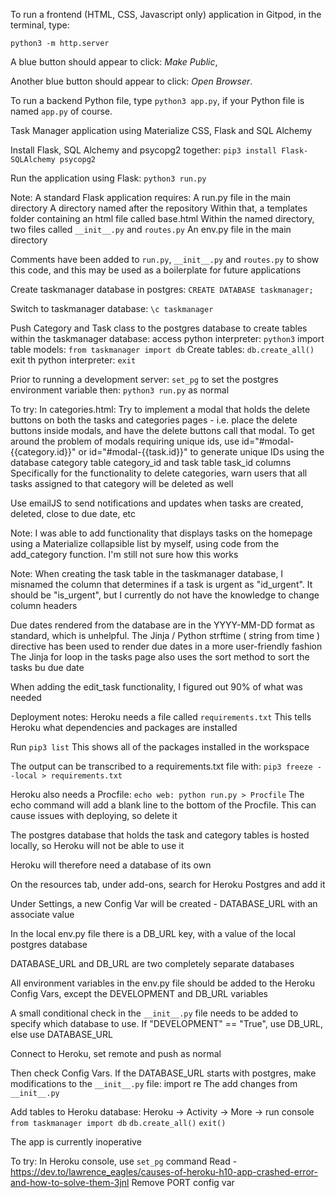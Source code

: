 

To run a frontend (HTML, CSS, Javascript only) application in Gitpod, in the terminal, type:

`python3 -m http.server`

A blue button should appear to click: _Make Public_,

Another blue button should appear to click: _Open Browser_.

To run a backend Python file, type `python3 app.py`, if your Python file is named `app.py` of course.



Task Manager application using Materialize CSS, Flask and SQL Alchemy

Install Flask, SQL Alchemy and psycopg2 together:
`pip3 install Flask-SQLAlchemy psycopg2`


Run the application using Flask:
`python3 run.py`

Note:
A standard Flask application requires: 
A run.py file in the main directory
A directory named after the repository
Within that, a templates folder containing an html file called base.html
Within the named directory, two files called `__init__.py` and `routes.py`
An env.py file in the main directory

Comments have been added to `run.py`,  `__init__.py` and `routes.py` to show this code, and this may be used as a boilerplate for future applications

Create taskmanager database in postgres:
`CREATE DATABASE taskmanager;`

Switch to taskmanager database:
`\c taskmanager`

Push Category and Task class to the postgres database to create tables within the taskmanager database:
access python interpreter:
`python3`
import table models:
`from taskmanager import db`
Create tables:
`db.create_all()`
exit th python interpreter:
`exit`



Prior to running a development server:
`set_pg` to set the postgres environment variable
then:
`python3 run.py` as normal



To try:
In categories.html:
Try to implement a modal that holds the delete buttons on both the tasks and categories pages  - i.e. place the delete buttons inside modals, and have the delete buttons call that modal.
To get around the problem of modals requiring unique ids, use id="#modal-{{category.id}}" or id="#modal-{{task.id}}" to generate unique IDs using the database category table category_id and task table task_id columns
Specifically for the functionality to delete categories, warn users that all tasks assigned to that category will be deleted as well

Use emailJS to send notifications and updates when tasks are created, deleted, close to due date, etc



Note:
I was able to add functionality that displays tasks on the homepage using a Materialize collapsible list by myself, using code from the add_category function. I'm still not sure how this works


Note: 
When creating the task table in the taskmanager database, I misnamed the column that determines if a task is urgent as "id_urgent". It should be "is_urgent", but I currently do not have the knowledge to change column headers


Due dates rendered from the database are in the YYYY-MM-DD format as standard, which is unhelpful. 
The Jinja / Python strftime ( string from time ) directive has been used to render due dates in a more user-friendly fashion 
The Jinja for loop in the tasks page also uses the sort method to sort the tasks bu due date

When adding the edit_task functionality, I figured out 90% of what was needed


Deployment notes:
Heroku needs a file called `requirements.txt`
This tells Heroku what dependencies and packages are installed

Run `pip3 list`
This shows all of the packages installed in the workspace

The output can be transcribed to a requirements.txt file with:
`pip3 freeze --local > requirements.txt`

Heroku also needs a Procfile:
`echo web: python run.py > Procfile`
The echo command will add a blank line to the bottom of the Procfile. This can cause issues with deploying, so delete it


The postgres database that holds the task and category tables is hosted locally, so Heroku will not be able to use it

Heroku will therefore need a database of its own

On the resources tab, under add-ons, search for Heroku Postgres and add it

Under Settings, a new Config Var will be created - DATABASE_URL with an associate value

In the local env.py file there is a DB_URL key, with a value of the local postgres database

DATABASE_URL and DB_URL are two completely separate databases

All environment variables in the env.py file should be added to the Heroku Config Vars, except the DEVELOPMENT and DB_URL variables

A small conditional check in the `__init__.py` file needs to be added to specify which database to use. If "DEVELOPMENT" == "True", use DB_URL, else use DATABASE_URL


Connect to Heroku, set remote and push as normal

Then check Config Vars. If the DATABASE_URL starts with postgres, make modifications to the `__init__.py` file:
import re
The add changes from `__init__.py`

Add tables to Heroku database:
Heroku -> Activity -> More -> run console
`from taskmanager import db`
`db.create_all()`
`exit()`

The app is currently inoperative

To try:
In Heroku console, use `set_pg` command
Read - https://dev.to/lawrence_eagles/causes-of-heroku-h10-app-crashed-error-and-how-to-solve-them-3jnl
Remove PORT config var
